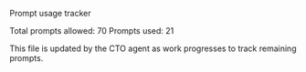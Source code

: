 Prompt usage tracker

Total prompts allowed: 70
Prompts used: 21

This file is updated by the CTO agent as work progresses to track remaining prompts.
